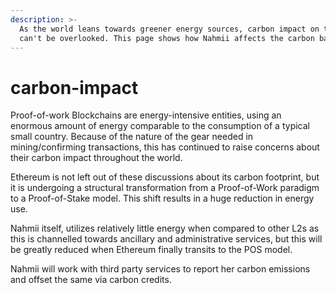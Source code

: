 ```yaml
---
description: >-
  As the world leans towards greener energy sources, carbon impact on the world
  can't be overlooked. This page shows how Nahmii affects the carbon balance.
---
```


# carbon-impact

Proof-of-work Blockchains are energy-intensive entities, using an enormous amount of energy comparable to the consumption of a typical small country. Because of the nature of the gear needed in mining/confirming transactions, this has continued to raise concerns about their carbon impact throughout the world.

Ethereum is not left out of these discussions about its carbon footprint, but it is undergoing a structural transformation from a Proof-of-Work paradigm to a Proof-of-Stake model. This shift results in a huge reduction in energy use.

Nahmii itself, utilizes relatively little energy when compared to other L2s as this is channelled towards ancillary and administrative services, but this will be greatly reduced when Ethereum finally transits to the POS model.

&#x20;Nahmii will work with third party services to report her carbon emissions and offset the same via carbon credits.
